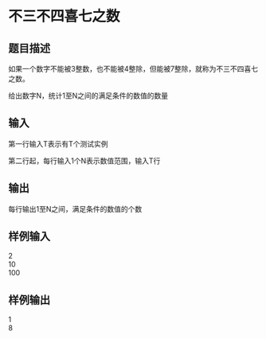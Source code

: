  # 不三不四喜七之数  
  
 ## 题目描述  
 如果一个数字不能被3整数，也不能被4整除，但能被7整除，就称为不三不四喜七之数。  
   
 给出数字N，统计1至N之间的满足条件的数值的数量  
   
 ## 输入  
 第一行输入T表示有T个测试实例  
   
 第二行起，每行输入1个N表示数值范围，输入T行  
   
 ## 输出  
 每行输出1至N之间，满足条件的数值的个数  
   
 ## 样例输入  
 2  
 10  
 100  
 ## 样例输出  
 1  
 8  
   
  
